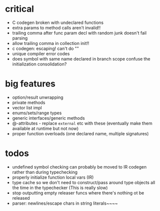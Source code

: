 # critical

* C codegen broken with undeclared functions
* extra params to method calls aren't invalid!!
* trailing comma after func param decl with random junk doesn't fail parsing
* allow trailing comma in collection init!!
* c codegen: escaping! can't do ""
* unique compiler error codes
* does symbol with same name declared in branch scope confuse the initialization consolidation?

# big features

* option/result unwrapping
* private methods
* vector list impl
* enums/sets/range types
* generic interfaces/generic methods
* @-attributes - replace `external` etc with these (eventually make them available at runtime but not now)
* proper function overloads (one declared name, multiple signatures)

# todos

* undefined symbol checking can probably be moved to IR codegen rather than during typechecking 
* properly initialize function local vars (IR)
* type cache so we don't need to construct/pass around type objects all the time in the typechecker (This is really slow)
* stop outputting empty releaser funcs where there's nothing ot be released
* parser: newlines/escape chars in string literals~~~~
